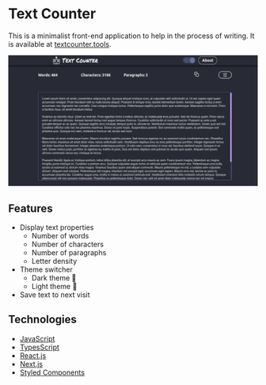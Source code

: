 # Text Counter

This is a minimalist front-end application to help in the process of writing. It is available at [textcounter.tools](https://textcounter.tools).

![Text Counter](./public/thumbnail.png)

## Features

- Display text properties
	- Number of words
	- Number of characters
	- Number of paragraphs
	- Letter density
- Theme switcher
	- Dark theme :purple_heart:
	- Light theme :yellow_heart:
- Save text to next visit

## Technologies

- [JavaScript](https://www.javascript.com)
- [TypesScript](https://www.typescriptlang.org)
- [React.js](https://reactjs.org)
- [Next.js](https://nextjs.org)
- [Styled Components](https://styled-components.com)
